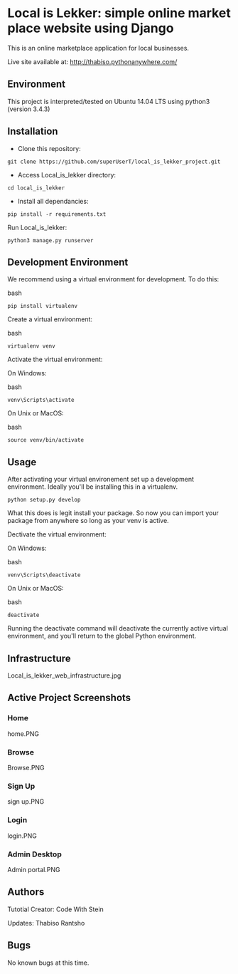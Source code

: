 # Local is Lekker: simple online market place website using Django

This is an online marketplace application for local businesses.

Live site available at: <http://thabiso.pythonanywhere.com/>

## Environment

This project is interpreted/tested on Ubuntu 14.04 LTS using python3 (version 3.4.3)

## Installation

* Clone this repository:

```
git clone https://github.com/superUserT/local_is_lekker_project.git
```

* Access Local_is_lekker directory:

```
cd local_is_lekker
```

* Install all dependancies:

```
pip install -r requirements.txt
```

Run Local_is_lekker:

```
python3 manage.py runserver
```

## Development Environment

We recommend using a virtual environment for development. To do this:

bash

```
pip install virtualenv
```

Create a virtual environment:

bash

```
virtualenv venv
```

Activate the virtual environment:

On Windows:

bash

```
venv\Scripts\activate
```

On Unix or MacOS:

bash

```
source venv/bin/activate
```

## Usage

After activating your virtual environement set up a development environment. Ideally you'll be installing this in a virtualenv.

```
python setup.py develop
```

What this does is legit install your package. So now you can import your package from anywhere so long as your venv is active.

Dectivate the virtual environment:

On Windows:

bash

```
venv\Scripts\deactivate
```

On Unix or MacOS:

bash

```
deactivate
```

Running the deactivate command will deactivate the currently active virtual environment, and you'll return to the global Python environment.

## Infrastructure

Local_is_lekker_web_infrastructure.jpg

## Active Project Screenshots

### Home

home.PNG

### Browse

Browse.PNG

### Sign Up

sign up.PNG

### Login

login.PNG

### Admin Desktop

Admin portal.PNG

## Authors

Tutotial Creator:
Code With Stein

Updates:
Thabiso Rantsho

## Bugs

No known bugs at this time.
